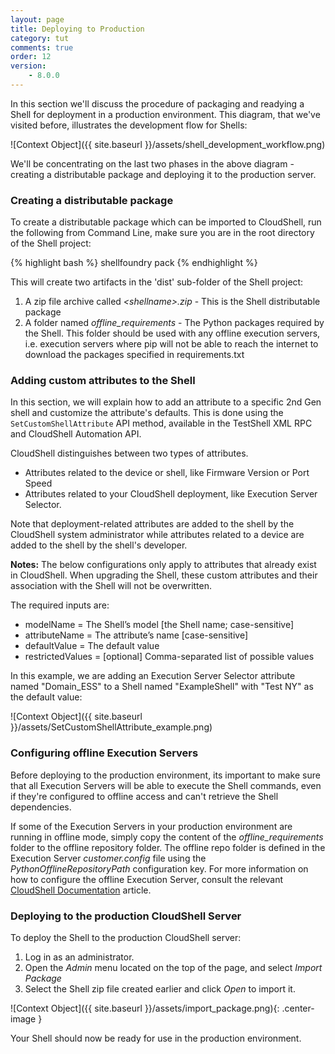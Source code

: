 ```yaml
---
layout: page
title: Deploying to Production
category: tut
comments: true
order: 12
version:
    - 8.0.0
---
```

In this section we'll discuss the procedure of packaging and readying a Shell for deployment in a production environment.
This diagram, that we've visited before, illustrates the development flow for Shells:

![Context Object]({{ site.baseurl }}/assets/shell_development_workflow.png)

We'll be concentrating on the last two phases in the above diagram - creating a distributable package and deploying it to the production server.



### Creating a distributable package

To create a distributable package which can be imported to CloudShell, run the following from Command Line, make sure
you are in the root directory of the Shell project:

{% highlight bash %}
shellfoundry pack
{% endhighlight %}

This will create two artifacts in the 'dist' sub-folder of the Shell project:

1. A zip file archive called _\<shellname\>.zip_ - This is the Shell distributable package
2. A folder named _offline_requirements_ - The Python packages required by the Shell. This folder should be used with any offline execution servers, i.e. execution servers where pip will not be able to reach the internet to download the packages specified in requirements.txt

### Adding custom attributes to the Shell<a name="SetCustomShellAttributeUsingAPI"></a>

In this section, we will explain how to add an attribute to a specific 2nd Gen shell and customize the attribute's defaults. This is done using the `SetCustomShellAttribute` API method, available in the TestShell XML RPC and CloudShell Automation API. 

CloudShell distinguishes between two types of attributes. 
* Attributes related to the device or shell, like Firmware Version or Port Speed
* Attributes related to your CloudShell deployment, like Execution Server Selector. 

Note that deployment-related attributes are added to the shell by the CloudShell system administrator while attributes related to a device are added to the shell by the shell's developer. 

**Notes:** The below configurations only apply to attributes that already exist in CloudShell. When upgrading the Shell, these custom attributes and their association with the Shell will not be overwritten.

The required inputs are:
* modelName = The Shell’s model [the Shell name; case-sensitive]
* attributeName = The attribute’s name [case-sensitive]
* defaultValue = The default value
* restrictedValues = [optional] Comma-separated list of possible values

In this example, we are adding an Execution Server Selector attribute named "Domain_ESS" to a Shell named "ExampleShell" with "Test NY" as the default value:

![Context Object]({{ site.baseurl }}/assets/SetCustomShellAttribute_example.png)

### Configuring offline Execution Servers

Before deploying to the production environment, its important to make sure that all Execution Servers will be able to execute
the Shell commands, even if they're configured to offline access and can't retrieve the Shell dependencies.

If some of the Execution Servers in your production environment are running in offline mode, simply copy the content of the _offline_requirements_ folder to the offline repository folder. The offline repo folder is defined in the Execution Server _customer.config_ file using the _PythonOfflineRepositoryPath_ configuration key. For more information on how to configure the offline Execution Server,
consult the relevant [CloudShell Documentation](http://help.quali.com/Online%20Help/8.0.0.7741/Portal/Content/Admn/Cnfgr-Pyth-Env-Wrk-Offln.htm) article.

### Deploying to the production CloudShell Server

To deploy the Shell to the production CloudShell server:

1. Log in as an administrator.
2. Open the _Admin_ menu located on the top of the page, and select _Import Package_
3. Select the Shell zip file created earlier and click _Open_ to import it.

![Context Object]({{ site.baseurl }}/assets/import_package.png){: .center-image }

Your Shell should now be ready for use in the production environment.
